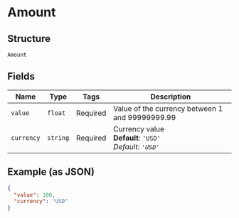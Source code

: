 
# Amount

## Structure

`Amount`

## Fields

| Name | Type | Tags | Description |
|  --- | --- | --- | --- |
| `value` | `float` | Required | Value of the currency between 1 and 99999999.99 |
| `currency` | `string` | Required | Currency value<br>**Default**: `'USD'`<br>*Default: `'USD'`* |

## Example (as JSON)

```json
{
  "value": 100,
  "currency": "USD"
}
```

